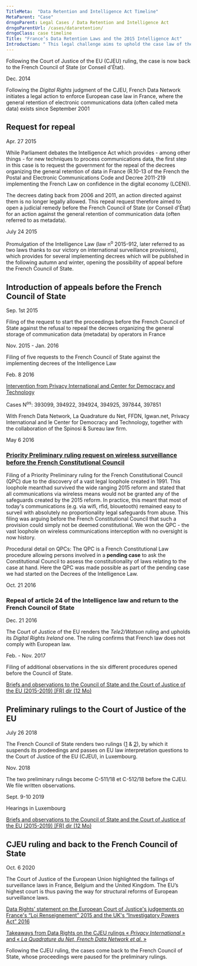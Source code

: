 ```yaml
---
TitleMeta:  "Data Retention and Intelligence Act Timeline"
MetaParent: "Case"
drngoParent: Legal Cases / Data Retention and Intelligence Act
drngoParentUrl: /cases/dataretention/
drngoClass: case timeline
Title: "France’s Data Retention Laws and the 2015 Intelligence Act"
Introduction: " This legal challenge aims to uphold the case law of the Court of Justice of the EU on bulk data retention and real-time analysis in France."
---
```



Following the Court of Justice of the EU (CJEU) ruling, the case is now back to the French Council of State (or Conseil d'État).  

<div class="event-date">Dec. 2014</div>

Following the *Digital Rights* judgment of the CJEU, French Data Network initiates a legal action to enforce European case law in France, where the general retention of electronic communications data (often called meta data) exists since September 2001

## Request for repeal

<div class="event-date">Apr. 27 2015</div>

While Parliament debates the Intelligence Act which provides - among other things - for new techniques to process communications data, the first step in this case is to request the government for the repeal of the decrees organizing the general retention of data in France (R.10-13 of the French the Postal and Electronic Communications Code and Decree 2011-219 implementing the French Law on confidence in the digital economy (LCEN)).

The decrees dating back from 2006 and 2011, an action directed against them is no longer legally allowed. This repeal request therefore aimed to open a judicial remedy before the French Council of State (or Conseil d'État) for an action against the general retention of communication data (often referred to as metadata).

<div class="event-date">July 24 2015</div>

Promulgation of the Intelligence Law (law n<sup>o</sup> 2015-912, later referred to as two laws thanks to our victory on international surveillance provisions), which provides for several implementing decrees which will be published in the following autumn and winter, opening the possibility of appeal before the French Council of State.

## Introduction of appeals before the French Council of State

<div class="event-date">Sep. 1st 2015</div>

Filing of the request to start the proceedings before the French Council of State against the refusal to repeal the decrees organizing the general storage of communication data (metadata) by operators in France

<div class="event-date">Nov. 2015 - Jan. 2016</div>

Filing of five requests to the French Council of State against the implementing decrees of the Intelligence Law

<div class="event-date">Feb. 8 2016</div>

[Intervention from Privacy International and Center for Democracy and Technology](https://www.privacyinternational.org/legal-action/lqdn-fdn-and-others-v-france)


Cases N<sup>os</sup>: 393099, 394922, 394924, 394925, 397844, 397851

With French Data Network, La Quadrature du Net, FFDN, Igwan.net, Privacy International and le Center for Democracy and Technology, together with the collaboration of the Spinosi & Sureau law firm.

<div class="event-date">May 6 2016</div>


### [Priority Preliminary ruling request on wireless surveillance before the French Constitutional Council](../../wireless-exception)


Filing of a Priority Preliminary ruling for the French Constitutional Council (QPC) due to the discovery of a vast legal loophole created in 1991. This loophole meanthad survived the wide ranging 2015 reform and stated that all communications via wireless means would not be granted any of the safeguards created by the 2015 reform. In practice, this meant that most of today's communications (e.g. via wifi, rfid, blouetooth) remained easy to surveil with absolutely no proportionality legal safeguards from abuse. This filing was arguing before the French Constitutional Council that such a provision could simply not be deemed constitutional. We won the QPC - the vast loophole on wireless communications interception with no oversight is now history.

Procedural detail on QPCs: The QPC is a French Constitutional Law procedure allowing persons involved in a **pending case** to ask the Constitutional Council to assess the constitutionality of laws relating to the case at hand. Here the QPC was made possible as part of the pending case we had started on the Decrees of the Intelligence Law.

<div class="event-date">Oct. 21 2016</div>

### Repeal of article 24 of the Intelligence law and return to the French Council of State 

<div class="event-date">Dec. 21 2016</div>

The Court of Justice of the EU renders the *Tele2/Watson* ruling and upholds its *Digital Rights Ireland* one. The ruling confirms that French law does not comply with European law.

<div class="event-date">Feb. - Nov. 2017</div>

Filing of additional observations in the six different procedures opened before the Council of State.

<a class="attachment document" href="https://data.datarights.ngo/s/aQHiDTssXkPbqDB">
<p class="filename">Briefs and observations to the Council of State and the Court of Justice of the EU (2015-2019) [FR]
<span class="filetype dir">dir (12 Mo)</span></p>
</a>

## Preliminary rulings to the Court of Justice of the EU

<div class="event-date">July 26 2018</div>

The French Council of State renders two rulings ([1](https://www.legifrance.gouv.fr/ceta/id/CETATEXT000037253929/) & [2](https://www.legifrance.gouv.fr/affichJuriAdmin.do?oldAction=rechJuriAdmin&idTexte=CETATEXT000037253930&fastReqId=2082517168&fastPos=1)), by which it suspends its prodeedings and passes on EU law interpretation questions to the Court of Justice of the EU (CJEU), in Luxembourg.

<div class="event-date">Nov. 2018</div>

The two preliminary rulings become C-511/18 et C-512/18 before the CJEU. We file written observations.

<div class="event-date">Sept. 9-10 2019</div>

Hearings in Luxembourg

<a class="attachment document" href="https://data.datarights.ngo/s/aQHiDTssXkPbqDB">
<p class="filename">Briefs and observations to the Council of State and the Court of Justice of the EU (2015-2019) [FR]
<span class="filetype dir">dir (12 Mo)</span></p>
</a>

## CJEU ruling and back to the French Council of State

<div class="event-date">Oct. 6 2020</div>

The Court of Justice of the European Union highlighted the failings of surveillance laws in France, Belgium and the United Kingdom. The EU’s highest court is thus paving the way for structural reforms of European surveillance laws.

[Data Rights’ statement on the European Court of Justice's judgements on France's “Loi Renseignement” 2015 and the UK's “Investigatory Powers Act” 2016](/news/2020-10-06-eucj-mass-surveillance-data-retention)

[
Takeaways from Data Rights on the CJEU rulings «&nbsp;<em>Privacy International</em>&nbsp;» and «&nbsp;<em>La Quadrature du Net, French Data Network et al.</em>&nbsp;»](../2020-10-eucj-takeaways/)

Following the CJEU ruling, the cases come back to the French Council of State, whose proceedings were paused for the preliminary rulings. 
